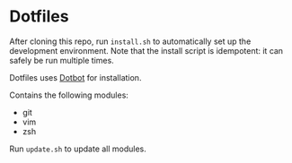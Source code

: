 # Dotfiles

After cloning this repo, run `install.sh` to automatically set up the development environment. Note that the install 
script is idempotent: it can safely be run multiple times.

Dotfiles uses [Dotbot](https://github.com/anishathalye/dotbot) for installation.

Contains the following modules:

 - git
 - vim
 - zsh

Run `update.sh` to update all modules.